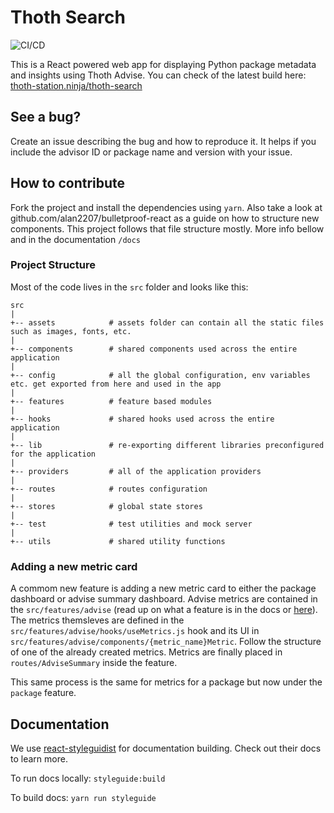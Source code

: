 # Thoth Search
![CI/CD](https://github.com/thoth-station/search/workflows/CI/CD/badge.svg)


This is a React powered web app for displaying Python package metadata and insights using Thoth Advise.
You can check of the latest build here: [thoth-station.ninja/thoth-search](https://thoth-station.ninja/thoth-search)

## See a bug?
Create an issue describing the bug and how to reproduce it. It helps if you include the advisor ID or package name and version with your issue.

## How to contribute
Fork the project and install the dependencies using `yarn`. Also take a look at github.com/alan2207/bulletproof-react as a guide on how to structure new components.
This project follows that file structure mostly. More info bellow and in the documentation `/docs`

### Project Structure

Most of the code lives in the `src` folder and looks like this:

```text
src
|
+-- assets            # assets folder can contain all the static files such as images, fonts, etc.
|
+-- components        # shared components used across the entire application
|
+-- config            # all the global configuration, env variables etc. get exported from here and used in the app
|
+-- features          # feature based modules
|
+-- hooks             # shared hooks used across the entire application
|
+-- lib               # re-exporting different libraries preconfigured for the application
|
+-- providers         # all of the application providers
|
+-- routes            # routes configuration
|
+-- stores            # global state stores
|
+-- test              # test utilities and mock server
|
+-- utils             # shared utility functions
```

### Adding a new metric card
A commom new feature is adding a new metric card to either the package dashboard or advise summary dashboard.
Advise metrics are contained in the `src/features/advise` (read up on what a feature is in the docs or [here](https://github.com/alan2207/bulletproof-react/blob/master/docs/project-structure.md)). The metrics themsleves are defined in the `src/features/advise/hooks/useMetrics.js` hook and its UI in `src/features/advise/components/{metric_name}Metric`. Follow the structure of one of the already created metrics. Metrics are finally placed in `routes/AdviseSummary` inside the feature.

This same process is the same for metrics for a package but now under the `package` feature.

## Documentation
We use [react-styleguidist](https://react-styleguidist.js.org/) for documentation building. Check out their docs to learn more.

To run docs locally: `styleguide:build`

To build docs: `yarn run styleguide`
